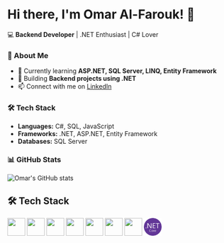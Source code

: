 
# Hi there, I'm Omar Al-Farouk! 👋  
💻 **Backend Developer** | .NET Enthusiast | C# Lover  

### 📖 About Me  
- 🌱 Currently learning **ASP.NET, SQL Server, LINQ, Entity Framework**  
- 🔧 Building **Backend projects using .NET**  
- 📫 Connect with me on [LinkedIn](https://www.linkedin.com/in/omar-alfarouk-252471251)  

### 🛠 Tech Stack  
- **Languages:** C#, SQL, JavaScript  
- **Frameworks:** .NET, ASP.NET, Entity Framework  
- **Databases:** SQL Server  

### 📊 GitHub Stats  
![Omar's GitHub stats](https://github-readme-stats.vercel.app/api?username=omaralfarouk646&show_icons=true&theme=dark)

## 🛠 Tech Stack 
<p align="left">
  <img src="https://cdn.jsdelivr.net/gh/devicons/devicon/icons/csharp/csharp-original.svg" width="40" height="40"/>
  <img src="https://cdn.jsdelivr.net/gh/devicons/devicon/icons/dot-net/dot-net-original.svg" width="40" height="40"/>
  <img src="https://cdn.jsdelivr.net/gh/devicons/devicon/icons/javascript/javascript-original.svg" width="40" height="40"/>
  <img src="https://cdn.jsdelivr.net/gh/devicons/devicon/icons/html5/html5-original.svg" width="40" height="40"/>
  <img src="https://cdn.jsdelivr.net/gh/devicons/devicon/icons/css3/css3-original.svg" width="40" height="40"/>
  <img src="https://cdn.jsdelivr.net/gh/devicons/devicon/icons/sqlite/sqlite-original.svg" width="40" height="40"/>
  <img src="https://cdn.jsdelivr.net/gh/devicons/devicon/icons/microsoftsqlserver/microsoftsqlserver-original.svg" width="40" height="40"/>

  <img src="https://raw.githubusercontent.com/devicons/devicon/master/icons/dotnetcore/dotnetcore-original.svg" width="40" height="40"/>
</p>
